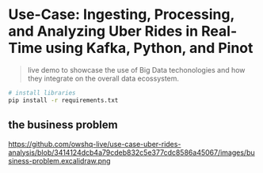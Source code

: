 # Use-Case: Ingesting, Processing, and Analyzing Uber Rides in Real-Time using Kafka, Python, and Pinot

> live demo to showcase the use of Big Data techonologies and how they integrate on the overall data ecossystem.

```sh
# install libraries
pip install -r requirements.txt
```

## the business problem

<https://github.com/owshq-live/use-case-uber-rides-analysis/blob/3414124dcb4a79cdeb832c5e377cdc8586a45067/images/business-problem.excalidraw.png>
